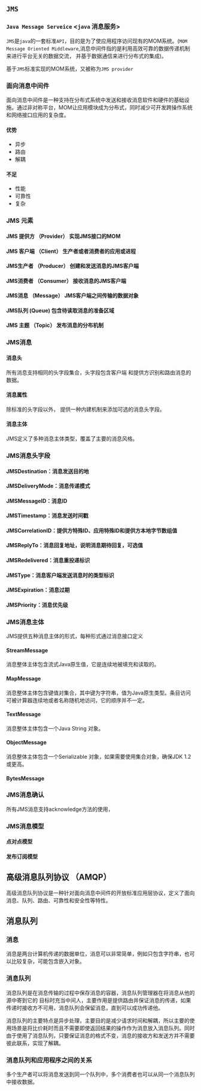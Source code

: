 ## `JMS`

### `Java Message Serveice` <`java` 消息服务>

`JMS`是`java`的一套标准`API`，目的是为了使应用程序访问现有的MOM系统。(`MOM Message Oriented Middleware`,消息中间件指的是利用高效可靠的数据传递机制来进行平台无关的数据交流， 并基于数据通信来进行分布式的集成)。

基于`JMS`标准实现的MOM系统，又被称为`JMS provider`

### 面向消息中间件 <MOM>

面向消息中间件是一种支持在分布式系统中发送和接收消息软件和硬件的基础设施。通过非对称平台，MOM让应用模块成为分布式，同时减少可开发跨操作系统和网络接口应用的复杂度。

#### 优势

+ 异步
+ 路由
+ 解耦

#### 不足

+ 性能
+ 可靠性
+ 复杂

### JMS 元素

#### JMS 提供方 （Provider） 实现JMS接口的MOM

#### JMS 客户端 （Client） 生产者或者消费者的应用或进程

#### JMS生产者 （Producer） 创建和发送消息的JMS客户端

####  JMS消费者 （Consumer） 接收消息的JMS客户端

#### JMS消息 （Message） JMS客户端之间传输的数据对象

#### JMS队列 (Queue)  包含待读取消息的准备区域

#### JMS 主题 （Topic） 发布消息的分布机制

### JMS消息

#### 消息头

所有消息支持相同的头字段集合，头字段包含客户端 和提供方识别和路由消息的数据。

#### 消息属性

除标准的头字段以外， 提供一种内建机制来添加可选的消息头字段。

#### 消息主体

JMS定义了多种消息主体类型，覆盖了主要的消息风格。

### JMS消息头字段

#### JMSDestination：消息发送目的地

#### JMSDeliveryMode：消息传递模式

#### JMSMessageID：消息ID

#### JMSTimestamp：消息发送时间戳

#### JMSCorrelationID：提供方特殊ID、应用特殊ID和提供方本地字节数组值

#### JMSReplyTo：消息回复地址，说明消息期待回复，可选值

#### JMSRedelivered：消息重投递标识

#### JMSType：消息客户端发送消息时的类型标识

#### JMSExpiration：消息过期

#### JMSPriority：消息优先级

### JMS消息主体

JMS提供五种消息主体的形式，每种形式通过消息接口定义

#### StreamMessage

消息整体主体包含流式Java原生值，它是连续地被填充和读取的。

#### MapMessage

消息整体主体包含键值对集合，其中键为字符串，值为Java原生类型。条目访问可被计算器连续地或者名称随机地访问，它的顺序并不一定。

#### TextMessage

  消息整体主体包含一个Java String 对象。

#### ObjectMessage

消息整体主体包含一个Serializable 对象，如果需要使用集合对象，确保JDK 1.2或更高。

#### BytesMessage

### JMS消息确认

所有JMS消息支持acknowledge方法的使用，

### JMS消息模型

#### 点对点模型

#### 发布订阅模型



## 高级消息队列协议 （AMQP）

高级消息队列协议是一种针对面向消息中间件的开放标准应用层协议，定义了面向消息、队列、路由、可靠性和安全性等特性。



## 消息队列

### 消息

消息是两台计算机传递的数据单位，消息可以非常简单，例如只包含字符串，也可以比较复杂，可能包含嵌入对象。

### 消息队列

消息队列是在消息传输的过程中保存消息的容器，消息队列管理器在将消息从他的源中寄到它的 目标时充当中间人，主要作用是提供路由并保证消息的传递，如果传递时接收方不可用，消息队列会保留消息，直到可以成功传递他。

消息队列的主要特点是异步处理，主要目的是减少请求时间和解耦，所以主要的使用场景是将比价耗时而且不需要即使返回结果的操作作为消息放入消息队列。同时由于使用了消息队列，只要保证消息的格式不变，消息的接收方和发送方并不需要彼此联系，实现了解耦。

### 消息队列和应用程序之间的关系

多个生产者可以将消息发送到同一个队列中，多个消费者也可以从同一个消息队列中接收数据。